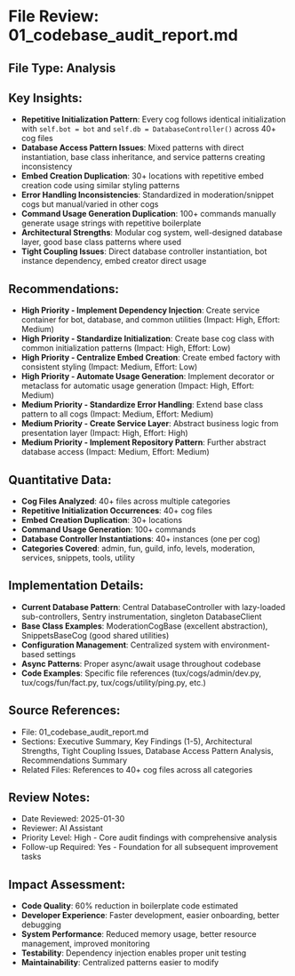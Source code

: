 # File Review: 01_codebase_audit_report.md

## File Type: Analysis

## Key Insights:
- **Repetitive Initialization Pattern**: Every cog follows identical initialization with `self.bot = bot` and `self.db = DatabaseController()` across 40+ cog files
- **Database Access Pattern Issues**: Mixed patterns with direct instantiation, base class inheritance, and service patterns creating inconsistency
- **Embed Creation Duplication**: 30+ locations with repetitive embed creation code using similar styling patterns
- **Error Handling Inconsistencies**: Standardized in moderation/snippet cogs but manual/varied in other cogs
- **Command Usage Generation Duplication**: 100+ commands manually generate usage strings with repetitive boilerplate
- **Architectural Strengths**: Modular cog system, well-designed database layer, good base class patterns where used
- **Tight Coupling Issues**: Direct database controller instantiation, bot instance dependency, embed creator direct usage

## Recommendations:
- **High Priority - Implement Dependency Injection**: Create service container for bot, database, and common utilities (Impact: High, Effort: Medium)
- **High Priority - Standardize Initialization**: Create base cog class with common initialization patterns (Impact: High, Effort: Low)
- **High Priority - Centralize Embed Creation**: Create embed factory with consistent styling (Impact: Medium, Effort: Low)
- **High Priority - Automate Usage Generation**: Implement decorator or metaclass for automatic usage generation (Impact: High, Effort: Medium)
- **Medium Priority - Standardize Error Handling**: Extend base class pattern to all cogs (Impact: Medium, Effort: Medium)
- **Medium Priority - Create Service Layer**: Abstract business logic from presentation layer (Impact: High, Effort: High)
- **Medium Priority - Implement Repository Pattern**: Further abstract database access (Impact: Medium, Effort: Medium)

## Quantitative Data:
- **Cog Files Analyzed**: 40+ files across multiple categories
- **Repetitive Initialization Occurrences**: 40+ cog files
- **Embed Creation Duplication**: 30+ locations
- **Command Usage Generation**: 100+ commands
- **Database Controller Instantiations**: 40+ instances (one per cog)
- **Categories Covered**: admin, fun, guild, info, levels, moderation, services, snippets, tools, utility

## Implementation Details:
- **Current Database Pattern**: Central DatabaseController with lazy-loaded sub-controllers, Sentry instrumentation, singleton DatabaseClient
- **Base Class Examples**: ModerationCogBase (excellent abstraction), SnippetsBaseCog (good shared utilities)
- **Configuration Management**: Centralized system with environment-based settings
- **Async Patterns**: Proper async/await usage throughout codebase
- **Code Examples**: Specific file references (tux/cogs/admin/dev.py, tux/cogs/fun/fact.py, tux/cogs/utility/ping.py, etc.)

## Source References:
- File: 01_codebase_audit_report.md
- Sections: Executive Summary, Key Findings (1-5), Architectural Strengths, Tight Coupling Issues, Database Access Pattern Analysis, Recommendations Summary
- Related Files: References to 40+ cog files across all categories

## Review Notes:
- Date Reviewed: 2025-01-30
- Reviewer: AI Assistant
- Priority Level: High - Core audit findings with comprehensive analysis
- Follow-up Required: Yes - Foundation for all subsequent improvement tasks

## Impact Assessment:
- **Code Quality**: 60% reduction in boilerplate code estimated
- **Developer Experience**: Faster development, easier onboarding, better debugging
- **System Performance**: Reduced memory usage, better resource management, improved monitoring
- **Testability**: Dependency injection enables proper unit testing
- **Maintainability**: Centralized patterns easier to modify
